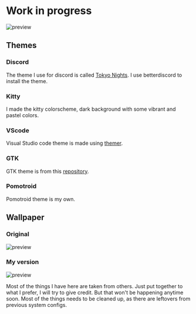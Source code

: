 # Work in progress

![preview](https://i.imgur.com/oFDikYp.png)

## Themes
### Discord
The theme I use for discord is called [Tokyo Nights](https://betterdiscord.app/theme/Tokyo%20Night). I use betterdiscord to install the theme.
### Kitty
I made the kitty colorscheme, dark background with some vibrant and pastel colors. 
### VScode
Visual Studio code theme is made using [themer](https://themer.dev/).
### GTK
GTK theme is from this [repository](https://github.com/koiosdev/Tokyo-Night-Linux).
### Pomotroid
Pomotroid theme is my own.

## Wallpaper
### Original
![preview](https://i.imgur.com/37VOeeT.jpg)
### My version
![preview](https://i.imgur.com/6c0GfDD.png)

Most of the things I have here are taken from others. Just put together to what I prefer, I will try to give credit.
But that won't be happening anytime soon. Most of the things needs to be cleaned up, as there are leftovers from previous system configs. 
